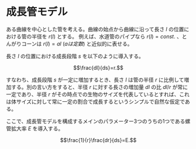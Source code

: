 # 成長管モデル

ある曲線を中心とした管を考える。曲線の始点から曲線に沿って長さ $l$ の位置における管の半径を $r(l)$ とする。 例えば、水道管のパイプなら $r(l)=const.$ 、とんがりコーンは $r(l)=al\ (aは定数)$ と近似的に表せる。

長さ $l$ の位置における成長段階 $s$ を以下のように導入する。

$$\frac{dl}{ds}=r.$$

すなわち、成長段階 $s$ が一定に増加するとき、長さ $l$ は管の半径 $r$ に比例して増加する。別の言い方をすると、半径 $r$ に対する長さの増加量 $dl$ の比 $dl/r$ が常に一定であり、半径 $r$ がその時点での生物のサイズを代表しているとすれば、これは体サイズに対して常に一定の割合で成長するというシンプルで自然な仮定である。

ここで、成長管モデルを構成するメインのパラメーター3つのうちの1つである螺管拡大率 $E$ を導入する。

$$\frac{1}{r}\frac{dr}{ds}=E.$$


